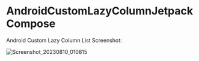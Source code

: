 # AndroidCustomLazyColumnJetpackCompose


Android Custom Lazy Column List Screenshot:



![Screenshot_20230810_010815](https://github.com/ahmetbostanciklioglu/AndroidCustomLazyColumnJetpackCompose/assets/40151328/36e65fa8-4896-4042-81d3-e4340ff9225c)
